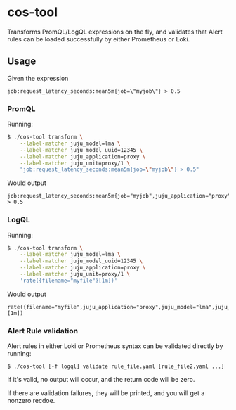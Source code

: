 # cos-tool

Transforms PromQL/LogQL expressions on the fly, and validates that Alert rules
can be loaded successfully by either Prometheus or Loki.

## Usage

Given the expression
```
job:request_latency_seconds:mean5m{job=\"myjob\"} > 0.5
```

### PromQL
Running:

```bash
$ ./cos-tool transform \
    --label-matcher juju_model=lma \
    --label-matcher juju_model_uuid=12345 \
    --label-matcher juju_application=proxy \
    --label-matcher juju_unit=proxy/1 \
    "job:request_latency_seconds:mean5m{job=\"myjob\"} > 0.5"
```

Would output

```
job:request_latency_seconds:mean5m{job="myjob",juju_application="proxy",juju_model="lma",juju_model_uuid="12345",juju_unit="proxy/1"} > 0.5
```

### LogQL

Running:

```bash
$ ./cos-tool transform \
    --label-matcher juju_model=lma \
    --label-matcher juju_model_uuid=12345 \
    --label-matcher juju_application=proxy \
    --label-matcher juju_unit=proxy/1 \
    'rate({filename="myfile"}[1m])'
```

Would output

```
rate({filename="myfile",juju_application="proxy",juju_model="lma",juju_model_uuid="12345",juju_unit="proxy/1"}[1m])
```

### Alert Rule validation

Alert rules in either Loki or Prometheus syntax can be validated directly by running:

```
$ ./cos-tool [-f logql] validate rule_file.yaml [rule_file2.yaml ...]
```

If it's valid, no output will occur, and the return code will be zero.

If there are validation failures, they will be printed, and you will get a nonzero recdoe.
